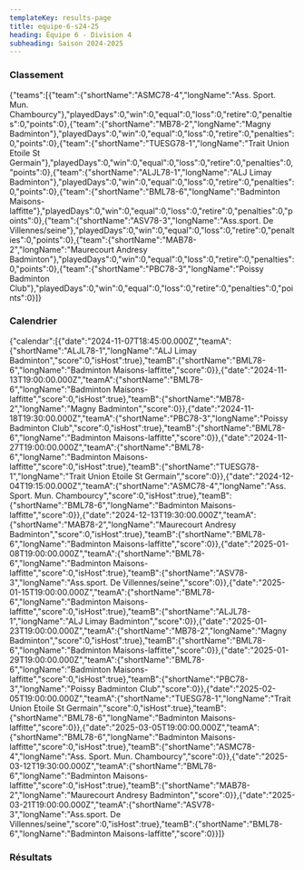```yaml
---
templateKey: results-page
title: equipe-6-s24-25
heading: Équipe 6 - Division 4
subheading: Saison 2024-2025
---
```

### Classement

<teamranking>{"teams":[{"team":{"shortName":"ASMC78-4","longName":"Ass. Sport. Mun. Chambourcy"},"playedDays":0,"win":0,"equal":0,"loss":0,"retire":0,"penalties":0,"points":0},{"team":{"shortName":"MB78-2","longName":"Magny Badminton"},"playedDays":0,"win":0,"equal":0,"loss":0,"retire":0,"penalties":0,"points":0},{"team":{"shortName":"TUESG78-1","longName":"Trait Union Etoile St Germain"},"playedDays":0,"win":0,"equal":0,"loss":0,"retire":0,"penalties":0,"points":0},{"team":{"shortName":"ALJL78-1","longName":"ALJ Limay Badminton"},"playedDays":0,"win":0,"equal":0,"loss":0,"retire":0,"penalties":0,"points":0},{"team":{"shortName":"BML78-6","longName":"Badminton Maisons-laffitte"},"playedDays":0,"win":0,"equal":0,"loss":0,"retire":0,"penalties":0,"points":0},{"team":{"shortName":"ASV78-3","longName":"Ass.sport. De Villennes/seine"},"playedDays":0,"win":0,"equal":0,"loss":0,"retire":0,"penalties":0,"points":0},{"team":{"shortName":"MAB78-2","longName":"Maurecourt Andresy Badminton"},"playedDays":0,"win":0,"equal":0,"loss":0,"retire":0,"penalties":0,"points":0},{"team":{"shortName":"PBC78-3","longName":"Poissy Badminton Club"},"playedDays":0,"win":0,"equal":0,"loss":0,"retire":0,"penalties":0,"points":0}]}</teamranking>

### Calendrier

<teamcalendar>{"calendar":[{"date":"2024-11-07T18:45:00.000Z","teamA":{"shortName":"ALJL78-1","longName":"ALJ Limay Badminton","score":0,"isHost":true},"teamB":{"shortName":"BML78-6","longName":"Badminton Maisons-laffitte","score":0}},{"date":"2024-11-13T19:00:00.000Z","teamA":{"shortName":"BML78-6","longName":"Badminton Maisons-laffitte","score":0,"isHost":true},"teamB":{"shortName":"MB78-2","longName":"Magny Badminton","score":0}},{"date":"2024-11-18T19:30:00.000Z","teamA":{"shortName":"PBC78-3","longName":"Poissy Badminton Club","score":0,"isHost":true},"teamB":{"shortName":"BML78-6","longName":"Badminton Maisons-laffitte","score":0}},{"date":"2024-11-27T19:00:00.000Z","teamA":{"shortName":"BML78-6","longName":"Badminton Maisons-laffitte","score":0,"isHost":true},"teamB":{"shortName":"TUESG78-1","longName":"Trait Union Etoile St Germain","score":0}},{"date":"2024-12-04T19:15:00.000Z","teamA":{"shortName":"ASMC78-4","longName":"Ass. Sport. Mun. Chambourcy","score":0,"isHost":true},"teamB":{"shortName":"BML78-6","longName":"Badminton Maisons-laffitte","score":0}},{"date":"2024-12-13T19:30:00.000Z","teamA":{"shortName":"MAB78-2","longName":"Maurecourt Andresy Badminton","score":0,"isHost":true},"teamB":{"shortName":"BML78-6","longName":"Badminton Maisons-laffitte","score":0}},{"date":"2025-01-08T19:00:00.000Z","teamA":{"shortName":"BML78-6","longName":"Badminton Maisons-laffitte","score":0,"isHost":true},"teamB":{"shortName":"ASV78-3","longName":"Ass.sport. De Villennes/seine","score":0}},{"date":"2025-01-15T19:00:00.000Z","teamA":{"shortName":"BML78-6","longName":"Badminton Maisons-laffitte","score":0,"isHost":true},"teamB":{"shortName":"ALJL78-1","longName":"ALJ Limay Badminton","score":0}},{"date":"2025-01-23T19:00:00.000Z","teamA":{"shortName":"MB78-2","longName":"Magny Badminton","score":0,"isHost":true},"teamB":{"shortName":"BML78-6","longName":"Badminton Maisons-laffitte","score":0}},{"date":"2025-01-29T19:00:00.000Z","teamA":{"shortName":"BML78-6","longName":"Badminton Maisons-laffitte","score":0,"isHost":true},"teamB":{"shortName":"PBC78-3","longName":"Poissy Badminton Club","score":0}},{"date":"2025-02-05T19:00:00.000Z","teamA":{"shortName":"TUESG78-1","longName":"Trait Union Etoile St Germain","score":0,"isHost":true},"teamB":{"shortName":"BML78-6","longName":"Badminton Maisons-laffitte","score":0}},{"date":"2025-03-05T19:00:00.000Z","teamA":{"shortName":"BML78-6","longName":"Badminton Maisons-laffitte","score":0,"isHost":true},"teamB":{"shortName":"ASMC78-4","longName":"Ass. Sport. Mun. Chambourcy","score":0}},{"date":"2025-03-12T19:30:00.000Z","teamA":{"shortName":"BML78-6","longName":"Badminton Maisons-laffitte","score":0,"isHost":true},"teamB":{"shortName":"MAB78-2","longName":"Maurecourt Andresy Badminton","score":0}},{"date":"2025-03-21T19:00:00.000Z","teamA":{"shortName":"ASV78-3","longName":"Ass.sport. De Villennes/seine","score":0,"isHost":true},"teamB":{"shortName":"BML78-6","longName":"Badminton Maisons-laffitte","score":0}}]}</teamcalendar>

### Résultats